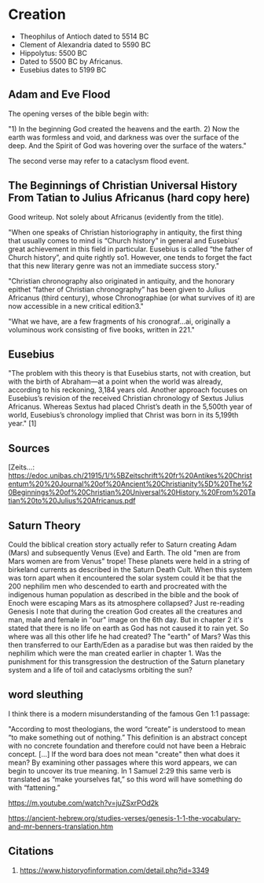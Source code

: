 # Creation

- Theophilus of Antioch dated to 5514 BC
- Clement of Alexandria dated to 5590 BC
- Hippolytus: 5500 BC
- Dated to 5500 BC by Africanus.
- Eusebius dates to 5199 BC

## Adam and Eve Flood

The opening verses of the bible begin with:

"1) In the beginning God created the heavens and the earth. 2) Now the earth was formless and void, and darkness was over the surface of the deep. And the Spirit of God was hovering over the surface of the waters."

The second verse may refer to a cataclysm flood event.

## The Beginnings of Christian Universal History From Tatian to Julius Africanus (hard copy here)

Good writeup. Not solely about Africanus (evidently from the title).

"When one speaks of Christian historiography in antiquity, the first thing that usually comes to mind is “Church history” in general and Eusebius’ great achievement in this field in particular. Eusebius is called “the father of Church history”, and quite rightly so1. However, one tends to forget the fact that this new literary genre was not an immediate success story."

"Christian chronography also originated in antiquity, and the honorary epithet “father of Christian chronography” has been given to Julius Africanus (third century), whose Chronographiae (or what survives of it) are now accessible in a new critical edition3."

"What we have, are a few fragments of his cronograf...ai, originally a voluminous work consisting of five books, written in 221."

## Eusebius

"The problem with this theory is that Eusebius starts, not with creation, but with the birth of Abraham—at a point when the world was already, according to his reckoning, 3,184 years old. Another approach focuses on Eusebius’s revision of the received Christian chronology of Sextus Julius Africanus. Whereas Sextus had placed Christ’s death in the 5,500th year of world, Eusebius’s chronology implied that Christ was born in its 5,199th year." [1]

## Sources

[Zeits...: https://edoc.unibas.ch/21915/1/%5BZeitschrift%20fr%20Antikes%20Christentum%20%20Journal%20of%20Ancient%20Christianity%5D%20The%20Beginnings%20of%20Christian%20Universal%20History.%20From%20Tatian%20to%20Julius%20Africanus.pdf

## Saturn Theory

Could the biblical creation story actually refer to Saturn creating Adam (Mars) and subsequently Venus (Eve) and Earth. The old "men are from Mars women are from Venus" trope! These planets were held in a string of birkeland currents as described in the Saturn Death Cult. When this system was torn apart when it encountered the solar system could it be that the 200 nephilim men who descended to earth and procreated with the indigenous human population as described in the bible and the book of Enoch were escaping Mars as its atmosphere collapsed? Just re-reading Genesis I note that during the creation God creates all the creatures and man, male and female in "our" image on the 6th day. But in chapter 2 it's stated that there is no life on earth as God has not caused it to rain yet. So where was all this other life he had created? The "earth" of Mars? Was this then transferred to our Earth/Eden as a paradise but was then raided by the nephilim which were the man created earlier in chapter 1. Was the punishment for this transgression the destruction of the Saturn planetary system and a life of toil and cataclysms orbiting the sun?

## word sleuthing

I think there is a modern misunderstanding of the famous Gen 1:1 passage:

"According to most theologians, the word “create” is understood to mean “to make something out of nothing.” This definition is an abstract concept with no concrete foundation and therefore could not have been a Hebraic concept.
 [...] 
If the word bara does not mean "create" then what does it mean? By examining other passages where this word appears, we can begin to uncover its true meaning. In 1 Samuel 2:29 this same verb is translated as “make yourselves fat,” so this word will have something do with “fattening.”

https://m.youtube.com/watch?v=juZSxrPOd2k

https://ancient-hebrew.org/studies-verses/genesis-1-1-the-vocabulary-and-mr-benners-translation.htm

## Citations

1. https://www.historyofinformation.com/detail.php?id=3349